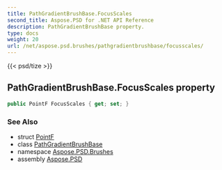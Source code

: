```yaml
---
title: PathGradientBrushBase.FocusScales
second_title: Aspose.PSD for .NET API Reference
description: PathGradientBrushBase property. 
type: docs
weight: 20
url: /net/aspose.psd.brushes/pathgradientbrushbase/focusscales/
---
```

{{< psd/tize >}}
## PathGradientBrushBase.FocusScales property

```csharp
public PointF FocusScales { get; set; }
```

### See Also

* struct [PointF](../../../aspose.psd/pointf/)
* class [PathGradientBrushBase](../)
* namespace [Aspose.PSD.Brushes](../../pathgradientbrushbase/)
* assembly [Aspose.PSD](../../../)


